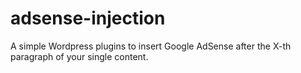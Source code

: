 # adsense-injection
A simple Wordpress plugins to insert Google AdSense after the X-th paragraph of your single content.
